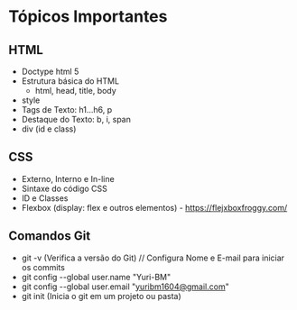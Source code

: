 # Tópicos Importantes


## HTML
- Doctype html 5
- Estrutura básica do HTML
    - html, head, title, body
- style
- Tags de Texto: h1...h6, p
- Destaque do Texto: b, i, span
- div (id e class)

## CSS
- Externo, Interno e In-line
- Sintaxe do código CSS
- ID e Classes
- Flexbox (display: flex e outros elementos) - https://flejxboxfroggy.com/


## Comandos Git

- git -v (Verifica a versão do Git)
// Configura Nome e E-mail para iniciar os commits
- git config --global user.name "Yuri-BM"
- git config --global user.email "yuribm1604@gmail.com"
- git init (Inicia o git em um projeto ou pasta)